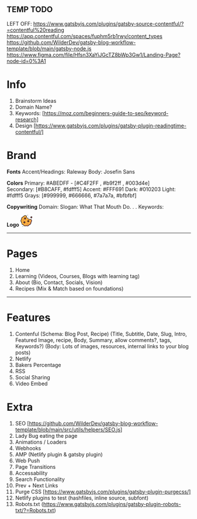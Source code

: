 ## TEMP TODO

LEFT OFF:
https://www.gatsbyjs.com/plugins/gatsby-source-contentful/?=contentful%20reading
https://app.contentful.com/spaces/fuphm5rb1rwy/content_types
https://github.com/WilderDev/gatsby-blog-workflow-template/blob/main/gatsby-node.js
https://www.figma.com/file/Hfsn3XaYiJGcTZ8bWp3Gw1/Landing-Page?node-id=0%3A1

# Info

1. Brainstorm Ideas
2. Domain Name?
3. Keywords: [https://moz.com/beginners-guide-to-seo/keyword-research]
4. Design [https://www.gatsbyjs.com/plugins/gatsby-plugin-readingtime-contentful/]

# Brand

**Fonts**
Accent/Headings: Raleway
Body: Josefin Sans

**Colors**
Primary: #ABEDFF - [#C4F2FF , #b9f2ff , #003d4e]  
Secondary: [#B8CAFF, #fdfff5]
Accent: #FFF691
Dark: #010203
Light: #fdfff5
Grays: [#999999, #666666, #7a7a7a, #bfbfbf]

**Copywriting**
Domain:
Slogan: What That Mouth Do. . .
Keywords:

**Logo**
![Half Eaten Cookie Illustration](src/images/icon/favicon-32x32.png)

---

# Pages

1. Home
2. Learning (Videos, Courses, Blogs with learning tag)
3. About (Bio, Contact, Socials, Vision)
4. Recipes (Mix & Match based on foundations)

---

# Features

1. Contenful (Schema: Blog Post, Recipe) (Title, Subtitle, Date, Slug, Intro, Featured Image, recipe, Body, Summary, allow comments?, tags, Keywords?) (Body: Lots of images, resources, internal links to your blog posts)
2. Netlify
3. Bakers Percentage
4. RSS
5. Social Sharing
6. Video Embed

# Extra

1. SEO [https://github.com/WilderDev/gatsby-blog-workflow-template/blob/main/src/utils/helpers/SEO.js]
2. Lady Bug eating the page
3. Animations / Loaders
4. Webhooks
5. AMP (Netlify plugin & gatsby plugin)
6. Web Push
7. Page Transitions
8. Accessability
9. Search Functionality
10. Prev + Next Links
11. Purge CSS [https://www.gatsbyjs.com/plugins/gatsby-plugin-purgecss/]
12. Netlify plugins to test (hashfiles, inline source, subfont)
13. Robots.txt (https://www.gatsbyjs.com/plugins/gatsby-plugin-robots-txt/?=Robots.txt)
